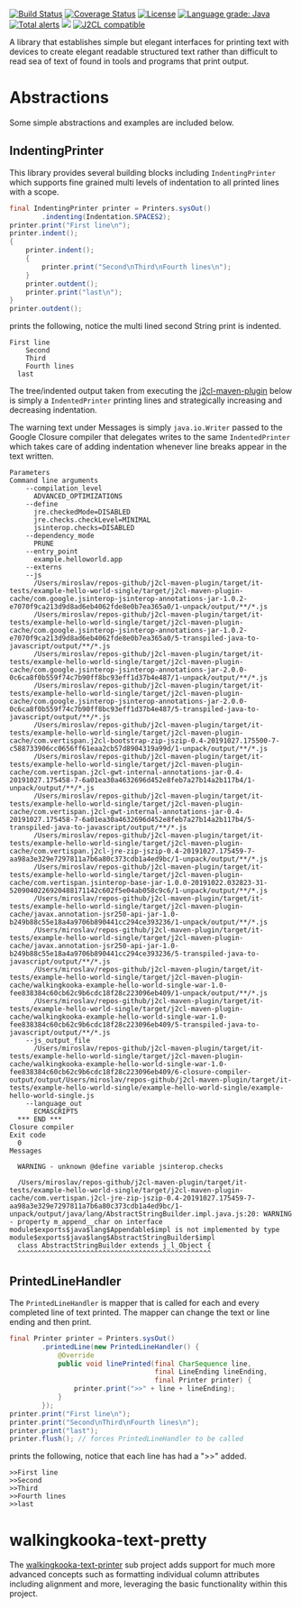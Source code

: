 [![Build Status](https://github.com/mP1/walkingkooka-text-printer/actions/workflows/build.yaml/badge.svg)](https://github.com/mP1/walkingkooka-text-printer/actions/workflows/build.yaml/badge.svg)
[![Coverage Status](https://coveralls.io/repos/github/mP1/walkingkooka-text-printer/badge.svg?branch=master)](https://coveralls.io/github/mP1/walkingkooka-text-printer?branch=master)
[![License](https://img.shields.io/badge/License-Apache%202.0-blue.svg)](https://opensource.org/licenses/Apache-2.0)
[![Language grade: Java](https://img.shields.io/lgtm/grade/java/g/mP1/walkingkooka-text-printer.svg?logo=lgtm&logoWidth=18)](https://lgtm.com/projects/g/mP1/walkingkooka-text-printer/context:java)
[![Total alerts](https://img.shields.io/lgtm/alerts/g/mP1/walkingkooka-text-printer.svg?logo=lgtm&logoWidth=18)](https://lgtm.com/projects/g/mP1/walkingkooka-text-printer/alerts/)
![](https://tokei.rs/b1/github/mP1/walkingkooka-text-printer)
[![J2CL compatible](https://img.shields.io/badge/J2CL-compatible-brightgreen.svg)](https://github.com/mP1/j2cl-central)



A library that establishes simple but elegant interfaces for printing text with devices to create elegant readable
structured text rather than difficult to read sea of text of found in tools and programs that print output.

# Abstractions
Some simple abstractions and examples are included below.



## IndentingPrinter
This library provides several building blocks including `IndentingPrinter` which supports fine grained multi levels of 
indentation to all printed lines with a scope. 

```java
final IndentingPrinter printer = Printers.sysOut()
        .indenting(Indentation.SPACES2);
printer.print("First line\n");
printer.indent();
{
    printer.indent();
    {
        printer.print("Second\nThird\nFourth lines\n");
    }
    printer.outdent();
    printer.print("last\n");
}
printer.outdent();
```

prints the following, notice the multi lined second String print is indented.
```text
First line
    Second
    Third
    Fourth lines
  last
```

The tree/indented output taken from executing the [j2cl-maven-plugin](https://github.com/mP1/j2cl-maven-plugin) below is
 simply a `IndentedPrinter` printing lines and strategically increasing and decreasing indentation.
  
The warning text under Messages is simply `java.io.Writer` passed to the Google Closure compiler that delegates writes
to the same `IndentedPrinter` which takes care of adding indentation whenever line breaks appear in the text written.

```text
Parameters
Command line arguments
    --compilation_level
      ADVANCED_OPTIMIZATIONS
    --define
      jre.checkedMode=DISABLED
      jre.checks.checkLevel=MINIMAL
      jsinterop.checks=DISABLED
    --dependency_mode
      PRUNE
    --entry_point
      example.helloworld.app
    --externs
    --js
      /Users/miroslav/repos-github/j2cl-maven-plugin/target/it-tests/example-hello-world-single/target/j2cl-maven-plugin-cache/com.google.jsinterop-jsinterop-annotations-jar-1.0.2-e7070f9ca213d9d8ad6eb4062fde8e0b7ea365a0/1-unpack/output/**/*.js
      /Users/miroslav/repos-github/j2cl-maven-plugin/target/it-tests/example-hello-world-single/target/j2cl-maven-plugin-cache/com.google.jsinterop-jsinterop-annotations-jar-1.0.2-e7070f9ca213d9d8ad6eb4062fde8e0b7ea365a0/5-transpiled-java-to-javascript/output/**/*.js
      /Users/miroslav/repos-github/j2cl-maven-plugin/target/it-tests/example-hello-world-single/target/j2cl-maven-plugin-cache/com.google.jsinterop-jsinterop-annotations-jar-2.0.0-0c6ca8f0b559f74c7b90ff8bc93eff1d37b4e487/1-unpack/output/**/*.js
      /Users/miroslav/repos-github/j2cl-maven-plugin/target/it-tests/example-hello-world-single/target/j2cl-maven-plugin-cache/com.google.jsinterop-jsinterop-annotations-jar-2.0.0-0c6ca8f0b559f74c7b90ff8bc93eff1d37b4e487/5-transpiled-java-to-javascript/output/**/*.js
      /Users/miroslav/repos-github/j2cl-maven-plugin/target/it-tests/example-hello-world-single/target/j2cl-maven-plugin-cache/com.vertispan.j2cl-bootstrap-zip-jszip-0.4-20191027.175500-7-c588733906cc0656ff61eaa2cb57d8904319a99d/1-unpack/output/**/*.js
      /Users/miroslav/repos-github/j2cl-maven-plugin/target/it-tests/example-hello-world-single/target/j2cl-maven-plugin-cache/com.vertispan.j2cl-gwt-internal-annotations-jar-0.4-20191027.175458-7-6a01ea30a4632696d452e8feb7a27b14a2b117b4/1-unpack/output/**/*.js
      /Users/miroslav/repos-github/j2cl-maven-plugin/target/it-tests/example-hello-world-single/target/j2cl-maven-plugin-cache/com.vertispan.j2cl-gwt-internal-annotations-jar-0.4-20191027.175458-7-6a01ea30a4632696d452e8feb7a27b14a2b117b4/5-transpiled-java-to-javascript/output/**/*.js
      /Users/miroslav/repos-github/j2cl-maven-plugin/target/it-tests/example-hello-world-single/target/j2cl-maven-plugin-cache/com.vertispan.j2cl-jre-zip-jszip-0.4-20191027.175459-7-aa98a3e329e7297811a7b6a80c373cdb1a4ed9bc/1-unpack/output/**/*.js
      /Users/miroslav/repos-github/j2cl-maven-plugin/target/it-tests/example-hello-world-single/target/j2cl-maven-plugin-cache/com.vertispan.jsinterop-base-jar-1.0.0-20191022.032823-31-5209040226920488171142c602f5e04ab058c9c6/1-unpack/output/**/*.js
      /Users/miroslav/repos-github/j2cl-maven-plugin/target/it-tests/example-hello-world-single/target/j2cl-maven-plugin-cache/javax.annotation-jsr250-api-jar-1.0-b249b88c55e18a4a9706b890441cc294ce393236/1-unpack/output/**/*.js
      /Users/miroslav/repos-github/j2cl-maven-plugin/target/it-tests/example-hello-world-single/target/j2cl-maven-plugin-cache/javax.annotation-jsr250-api-jar-1.0-b249b88c55e18a4a9706b890441cc294ce393236/5-transpiled-java-to-javascript/output/**/*.js
      /Users/miroslav/repos-github/j2cl-maven-plugin/target/it-tests/example-hello-world-single/target/j2cl-maven-plugin-cache/walkingkooka-example-hello-world-single-war-1.0-fee838384c60cb62c9b6cdc18f28c223096eb409/1-unpack/output/**/*.js
      /Users/miroslav/repos-github/j2cl-maven-plugin/target/it-tests/example-hello-world-single/target/j2cl-maven-plugin-cache/walkingkooka-example-hello-world-single-war-1.0-fee838384c60cb62c9b6cdc18f28c223096eb409/5-transpiled-java-to-javascript/output/**/*.js
    --js_output_file
      /Users/miroslav/repos-github/j2cl-maven-plugin/target/it-tests/example-hello-world-single/target/j2cl-maven-plugin-cache/walkingkooka-example-hello-world-single-war-1.0-fee838384c60cb62c9b6cdc18f28c223096eb409/6-closure-compiler-output/output/Users/miroslav/repos-github/j2cl-maven-plugin/target/it-tests/example-hello-world-single/example-hello-world-single/example-hello-world-single.js
    --language_out
      ECMASCRIPT5
  *** END ***
Closure compiler
Exit code
  0
Messages
  
  WARNING - unknown @define variable jsinterop.checks
  
  /Users/miroslav/repos-github/j2cl-maven-plugin/target/it-tests/example-hello-world-single/target/j2cl-maven-plugin-cache/com.vertispan.j2cl-jre-zip-jszip-0.4-20191027.175459-7-aa98a3e329e7297811a7b6a80c373cdb1a4ed9bc/1-unpack/output/java/lang/AbstractStringBuilder.impl.java.js:20: WARNING - property m_append__char on interface module$exports$java$lang$Appendable$impl is not implemented by type module$exports$java$lang$AbstractStringBuilder$impl
  class AbstractStringBuilder extends j_l_Object {
  ^^^^^^^^^^^^^^^^^^^^^^^^^^^^^^^^^^^^^^^^^^^^^^^^
```


## PrintedLineHandler

The `PrintedLineHandler` is mapper that is called for each and every completed line of text printed. The mapper can change
the text or line ending and then print.

```java
final Printer printer = Printers.sysOut()
        .printedLine(new PrintedLineHandler() {
            @Override
            public void linePrinted(final CharSequence line,
                                    final LineEnding lineEnding,
                                    final Printer printer) {
                printer.print(">>" + line + lineEnding);
            }
        });
printer.print("First line\n");
printer.print("Second\nThird\nFourth lines\n");
printer.print("last");
printer.flush(); // forces PrintedLineHandler to be called
```

prints the following, notice that each line has had a ">>" added.

```text
>>First line
>>Second
>>Third
>>Fourth lines
>>last
```


# walkingkooka-text-pretty
The [walkingkooka-text-printer](https://github.com/mP1/walkingkooka-text-pretty) sub project adds support for much more
advanced concepts such as formatting individual column attributes including alignment and more, leveraging the basic functionality
within this project. 



